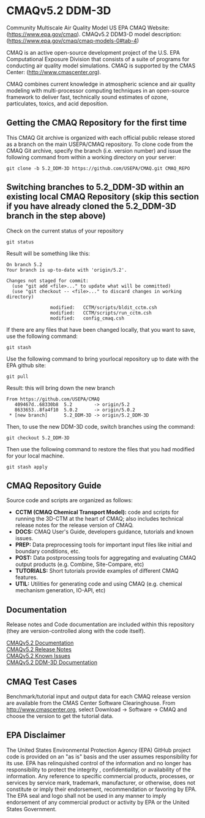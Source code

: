 CMAQv5.2 DDM-3D
========

Community Multiscale Air Quality Model US EPA CMAQ Website: (https://www.epa.gov/cmaq). 
CMAQv5.2 DDM3-D model description: (https://www.epa.gov/cmaq/cmaq-models-0#tab-4)

CMAQ is an active open-source development project of the U.S. EPA Computational Exposure Division
that consists of a suite of programs for conducting air quality model simulations.
CMAQ is supported by the CMAS Center: (http://www.cmascenter.org).

CMAQ combines current knowledge in atmospheric science and air quality modeling with multi-processor
computing techniques in an open-source framework to deliver fast, technically sound estimates of ozone,
particulates, toxics, and acid deposition.

## Getting the CMAQ Repository for the first time
This CMAQ Git archive is organized with each official public release stored as a branch on the main USEPA/CMAQ repository.
To clone code from the CMAQ Git archive, specify the branch (i.e. version number) and issue the following command from within
a working directory on your server:

```
git clone -b 5.2_DDM-3D https://github.com/USEPA/CMAQ.git CMAQ_REPO
```

## Switching branches to 5.2_DDM-3D within an existing local CMAQ Repository (skip this section if you have already cloned the 5.2_DDM-3D branch in the step above)
Check on the current status of your repository

```
git status
```
 
Result will be something like this:

``` 
On branch 5.2
Your branch is up-to-date with 'origin/5.2'.
 
Changes not staged for commit:
  (use "git add <file>..." to update what will be committed)
  (use "git checkout -- <file>..." to discard changes in working directory)
 
                modified:   CCTM/scripts/bldit_cctm.csh
                modified:   CCTM/scripts/run_cctm.csh
                modified:   config_cmaq.csh
``` 
 
If there are any files that have been changed locally, that you want to save, use the following command:

```
git stash
```
 
Use the following command to bring yourlocal repository up to date with the EPA github site:

```
git pull
```
 
Result: this will bring down the new branch

``` 
From https://github.com/USEPA/CMAQ
   409467d..68330b8  5.2        -> origin/5.2
   8633653..8fa4f10  5.0.2      -> origin/5.0.2
 * [new branch]      5.2_DDM-3D -> origin/5.2_DDM-3D
``` 
 
Then, to use the new DDM-3D code, switch branches using the command:

```
git checkout 5.2_DDM-3D
```
 
Then use the following command to restore the files that you had modified for your local machine.

```
git stash apply
```

## CMAQ Repository Guide
Source code and scripts are organized as follows:
* **CCTM (CMAQ Chemical Transport Model):** code and scripts for running the 3D-CTM at the heart of CMAQ; also includes technical release notes for the release version of CMAQ.
* **DOCS:** CMAQ User's Guide, developers guidance, tutorials and known issues.
* **PREP:** Data preprocessing tools for important input files like initial and boundary conditions, etc.
* **POST:** Data postprocessing tools for aggregating and evaluating CMAQ output products (e.g. Combine, Site-Compare, etc)
* **TUTORIALS:** Short tutorials provide examples of different CMAQ features.
* **UTIL:** Utilities for generating code and using CMAQ (e.g. chemical mechanism generation, IO-API, etc)

## Documentation
Release notes and Code documentation are included within this repository (they are version-controlled along with the code itself).  

[CMAQv5.2 Documentation](DOCS/README.md)   
[CMAQv5.2 Release Notes](CCTM/docs/Release_Notes/README.md)   
[CMAQv5.2 Known Issues](DOCS/Known_Issues/README.md)  
[CMAQv5.2 DDM-3D Documentation](DOCS/Instrumented_Docs/CMAQ_DDM.md)

## CMAQ Test Cases
Benchmark/tutorial input and output data for each CMAQ release version are available from the CMAS Center Software Clearinghouse. From http://www.cmascenter.org, select Download -> Software -> CMAQ and choose the version to get the tutorial data.  

## EPA Disclaimer
The United States Environmental Protection Agency (EPA) GitHub project code is provided on an "as is" basis and the user assumes responsibility for its use. EPA has relinquished control of the information and no longer has responsibility to protect the integrity , confidentiality, or availability of the information. Any reference to specific commercial products, processes, or services by service mark, trademark, manufacturer, or otherwise, does not constitute or imply their endorsement, recommendation or favoring by EPA. The EPA seal and logo shall not be used in any manner to imply endorsement of any commercial product or activity by EPA or the United States Government.    [<img src="https://licensebuttons.net/p/mark/1.0/88x31.png" width="50" height="15">](https://creativecommons.org/publicdomain/zero/1.0/)
